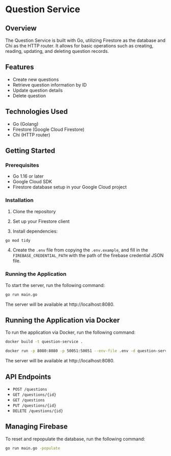 # Question Service

## Overview

The Question Service is built with Go, utilizing Firestore as the database and Chi as the HTTP router. It allows for basic operations such as creating, reading, updating, and deleting question records.

## Features

- Create new questions
- Retrieve question information by ID
- Update question details
- Delete question

## Technologies Used

- Go (Golang)
- Firestore (Google Cloud Firestore)
- Chi (HTTP router)

## Getting Started

### Prerequisites

- Go 1.16 or later
- Google Cloud SDK
- Firestore database setup in your Google Cloud project

### Installation

1. Clone the repository

2. Set up your Firestore client

3. Install dependencies:

```bash
go mod tidy
```

4. Create the `.env` file from copying the `.env.example`, and fill in the `FIREBASE_CREDENTIAL_PATH` with the path of the firebase credential JSON file.

### Running the Application

To start the server, run the following command:

```bash
go run main.go
```

The server will be available at http://localhost:8080.

## Running the Application via Docker

To run the application via Docker, run the following command:

```bash
docker build -t question-service .
```

```bash
docker run -p 8080:8080 -p 50051:50051 --env-file .env -d question-service
```

The server will be available at http://localhost:8080.

## API Endpoints

- `POST /questions`
- `GET /questions/{id}`
- `GET /questions`
- `PUT /questions/{id}`
- `DELETE /questions/{id}`

## Managing Firebase

To reset and repopulate the database, run the following command:

```bash
go run main.go -populate
```
